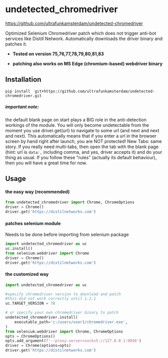 # undetected_chromedriver

https://github.com/ultrafunkamsterdam/undetected-chromedriver

Optimized Selenium Chromedriver patch which does not trigger anti-bot services like Distill Network.
Automatically downloads the driver binary and patches it.

* **Tested on version 75,76,77,78,79,80,81,83**

* **patching also works on MS Edge (chromium-based) webdriver binary**


## Installation ##
```
pip install  git+https://github.com/ultrafunkamsterdam/undetected-chromedriver.git
```
##### important note: 
the default blank page on start plays a BIG role in the anti-detection workings of the module. You will only become undetectable from the moment you use driver.get(url) to navigate to some url (and next and next and next). This automatically means that if you enter a url in the browser screen by hand right after launch, you are NOT protected! New Tabs: same story. If you really need multi-tabs, then open the tab with the blank page (hint: url is  `data:,`  including comma, and yes, driver accepts it) and do your thing as usual. If you follow these "rules" (actually its default behaviour), then you will have a great time for now.
#####

## Usage ##


#### the easy way (recommended) ####
```python
from undetected_chromedriver import Chrome, ChromeOptions
driver = Chrome()
driver.get('https://distilnetworks.com')
```


#### patches selenium module  ####
Needs to be done before importing from selenium package

```python
import undetected_chromedriver as uc
uc.install()
from selenium.webdriver import Chrome
driver = Chrome()
driver.get('https://distilnetworks.com')
```` 


#### the customized way ####
```python
import undetected_chromedriver as uc

#specify chromedriver version to download and patch
#this did not work correctly until 1.2.1
uc.TARGET_VERSION = 78    

# or specify your own chromedriver binary to patch
undetected_chromedriver.install(
    executable_path='c:/users/user1/chromedriver.exe',
)
from selenium.webdriver import Chrome, ChromeOptions
opts = ChromeOptions()
opts.add_argument(f'--proxy-server=socks5://127.0.0.1:9050')
driver = Chrome(options=opts)
driver.get('https://distilnetworks.com')
```




